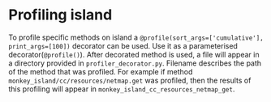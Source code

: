 # Profiling island

To profile specific methods on island a `@profile(sort_args=['cumulative'], print_args=[100])`
decorator can be used.
Use it as a parameterised decorator(`@profile()`). After decorated method is used, a file will appear in a
directory provided in `profiler_decorator.py`. Filename describes the path of
the method that was profiled. For example if method `monkey_island/cc/resources/netmap.get`
was profiled, then the results of this profiling will appear in
`monkey_island_cc_resources_netmap_get`.
